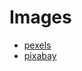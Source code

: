 # Images

- <a target="_blank" href="https://www.pexels.com/">pexels</a>
- <a target="_blank" href="https://pixabay.com/en/">pixabay</a>
